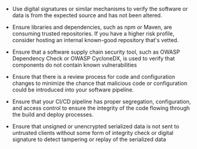 - Use digital signatures or similar mechanisms to verify the software or data is from the expected source and has not been altered.
    
- Ensure libraries and dependencies, such as npm or Maven, are consuming trusted repositories. If you have a higher risk profile, consider hosting an internal known-good repository that's vetted.
    
- Ensure that a software supply chain security tool, such as OWASP Dependency Check or OWASP CycloneDX, is used to verify that components do not contain known vulnerabilities
    
- Ensure that there is a review process for code and configuration changes to minimize the chance that malicious code or configuration could be introduced into your software pipeline.
    
- Ensure that your CI/CD pipeline has proper segregation, configuration, and access control to ensure the integrity of the code flowing through the build and deploy processes.
    
- Ensure that unsigned or unencrypted serialized data is not sent to untrusted clients without some form of integrity check or digital signature to detect tampering or replay of the serialized data